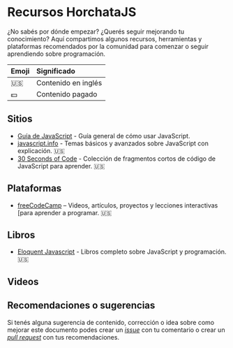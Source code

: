 # Recursos HorchataJS

¿No sabés por dónde empezar? ¿Querés seguir mejorando tu conocimiento? Aquí compartimos algunos recursos, herramientas y plataformas recomendados por la comunidad para comenzar o seguir aprendiendo sobre programación.

| Emoji        | Significado  |
| ------------ |:------------|
| 🇺🇸           | Contenido en inglés |
| 💵           | Contenido pagado |

## Sitios
* [Guía de JavaScript](https://developer.mozilla.org/es/docs/Web/JavaScript/Guide) - Guía general de cómo usar JavaScript.
* [javascript.info](http://javascript.info/) - Temas básicos y avanzados sobre JavaScript con explicación. 🇺🇸
* [30 Seconds of Code](https://30secondsofcode.org/) - Colección de fragmentos cortos de código de JavaScript para aprender. 🇺🇸

## Plataformas
* [freeCodeCamp](https://www.freecodecamp.org/) – Videos, artículos, proyectos y lecciones interactivas [para aprender a programar. 🇺🇸

## Libros
* [Eloquent Javascript](http://eloquentjavascript.net/) - Libros completo sobre JavaScript y programación. 🇺🇸

## Videos

## Recomendaciones o sugerencias
Si tenés alguna sugerencia de contenido, corrección o idea sobre como mejorar este documento podes crear un [_issue_](https://github.com/horchatajs/guias/issues) con tu comentario o crear un [_pull request_](https://github.com/horchatajs/guias/pulls) con tus recomendaciones.



